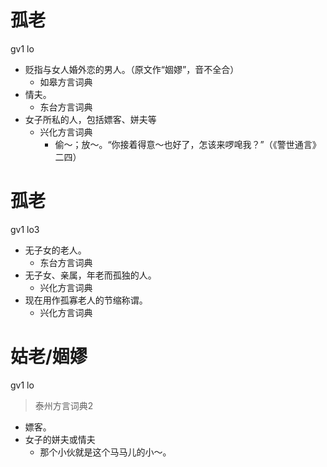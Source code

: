 # 孤老
gv1 lo
+ 贬指与女人婚外恋的男人。（原文作“婟嫪”，音不全合）
  * 如皋方言词典
+ 情夫。
  * 东台方言词典
+ 女子所私的人，包括嫖客、姘夫等
  * 兴化方言词典
    - 偷～；放～。“你接着得意～也好了，怎该来啰唣我？”（《警世通言》二四）

# 孤老
gv1 lo3
+ 无子女的老人。
  * 东台方言词典
+ 无子女、亲属，年老而孤独的人。
  * 兴化方言词典
+ 现在用作孤寡老人的节缩称谓。
  * 兴化方言词典

# 姑老/婟嫪
gv1 lo
> 泰州方言词典2
- 嫖客。
- 女子的姘夫或情夫
  - 那个小伙就是这个马马儿的小～。
